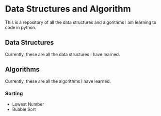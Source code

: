 # Data Structures and Algorithm

This is a repository of all the data structures and algorithms I am learning to code in python.

## Data Structures

Currently, these are all the data structures I have learned.

## Algorithms

Currently, these are all the algorithms I have learned.

### Sorting

- Lowest Number
- Bubble Sort
